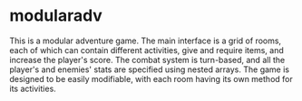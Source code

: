 # modularadv

This is a modular adventure game. The main interface is a grid of rooms, each of which can contain different activities, give and require items, and increase the player's score. The combat system is turn-based, and all the player's and enemies' stats are specified using nested arrays. The game is designed to be easily modifiable, with each room having its own method for its activities.